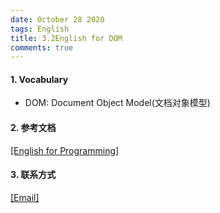 ```yaml
---
date: October 28 2020
tags: English
title: 3.2English for DOM
comments: true
---
```


#### 1. Vocabulary

- DOM: Document Object Model(文档对象模型)

#### 2. 参考文档

[[English for Programming]](https://web-oyster.github.io/2020/10/28/English/English%20For%20Programming/)

#### 3. 联系方式

[[Email]](yuanmin8888@outlook.com)
